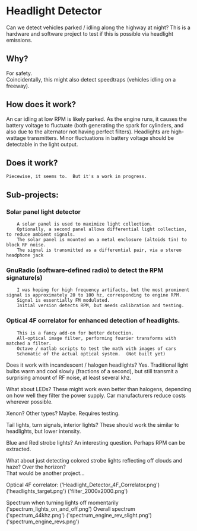 
# Headlight Detector

Can we detect vehicles parked / idling along the highway at night?  This is a hardware and software project to test if this is possible via headlight emissions.

## Why?

For safety.  
Coincidentally, this might also detect speedtraps (vehicles idling on a freeway).

## How does it work?
An car idling at low RPM is likely parked.  As the engine runs, it causes the battery voltage to fluctuate (both generating the spark for cylinders, and also due to the alternator not having perfect filters). Headlights are high-wattage transmitters.  Minor fluctuations in battery voltage should be detectable in the light output.  

## Does it work?
	Piecewise, it seems to.  But it's a work in progress.  
	
## Sub-projects:
###	Solar panel light detector
		A solar panel is used to maximize light collection.  
		Optionally, a second panel allows differential light collection, to reduce ambient signals.
		The solar panel is mounted on a metal enclosure (altoids tin) to block RF noise.
		The signal is transmitted as a differential pair, via a stereo headphone jack
		
###	GnuRadio (software-defined radio) to detect the RPM signature(s)
		I was hoping for high frequency artifacts, but the most prominent signal is approximately 20 to 100 hz, corresponding to engine RPM.
		Signal is essentially FM modulated. 
		Initial version detects RPM, but needs calibration and testing.
		
###	Optical 4F correlator for enhanced detection of headlights.
		This is a fancy add-on for better detection.
		All-optical image filter, performing fourier transforms with matched a filter.
		Octave / matlab scripts to test the math with images of cars
		Schematic of the actual optical system.  (Not built yet)

		
Does it work with incandescent / halogen headlights?
	Yes.  Traditional light bulbs warm and cool slowly (fractions of a second), but still transmit a surprising amount of RF noise, at least several khz.  
	
What about LEDs?
	These might work even better than halogens, depending on how well they filter the power supply.  Car manufacturers reduce costs wherever possible.  
	
Xenon? Other types?
	Maybe.  Requires testing.
	
Tail lights, turn signals, interior lights?
	These should work the similar to headlights, but lower intensity.
	
Blue and Red strobe lights?
	An interesting question.  Perhaps RPM can be extracted.  
	
What about just detecting colored strobe lights reflecting off clouds and haze?  Over the horizon?  
	That would be another project...
	
Optical 4F correlator:
	('Headlight_Detector_4F_Correlator.png')
	('headlights_target.png')
	('filter_2000x2000.png')
	
Spectrum when turning lights off momentarily
	('spectrum_lights_on_and_off.png')
Overall spectrum
	('spectrum_44khz.png')
	('spectrum_engine_rev_slight.png')
	('spectrum_engine_revs.png')
	
	

	

	
	

